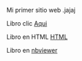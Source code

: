 Mi primer sitio web .jajaj

Libro clic [Aqui](EjerciciosJose.ipynb)

Libro en HTML [HTML](/EjerciciosJose.html)

Libro en [nbviewer](/http://nbviewer.jupyter.org/github/jrvalencia/jrvalencia/blob/master/EjerciciosJose.ipynb)
